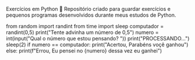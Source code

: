Exercícios em Python 🐍
Repositório criado para guardar exercícios e pequenos programas desenvolvidos durante meus estudos de Python.

from random import randint
from time import sleep
computador = randint(0,5)
print("Tente advinha um número de 0,5")
numero = int(input("Qual o número que estou pensando? "))
print("PROCESSANDO...")
sleep(2)
if numero == computador:
    print("Acertou, Parabéns voçê ganhou")
else:
    print(f"Errou, Eu pensei no {numero} dessa vez eu ganhei")
